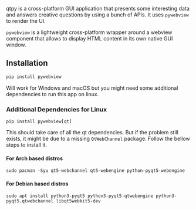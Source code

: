 qtpy is a cross-platform GUI application that presents some interesting data and answers creative questions by using a bunch of APIs. It uses `pywebview` to render the UI.

`pywebview` is a lightweight cross-platform wrapper around a webview component that allows to display HTML content in its own native GUI window.

## Installation

```bash
pip install pywebview
```
Will work for Windows and macOS but you might need some additional dependencies to run this app on linux.

### Additional Dependencies for Linux

```
pip install pywebview[qt]
```
This should take care of all the qt dependencies. But if the problem still exists, it might be due to a missing `QtWebChannel` package.
Follow the bellow steps to install it.

#### For Arch based distros
```
sudo pacman -Syu qt5-webchannel qt5-webengine python-pyqt5-webengine
```
#### For Debian based distros
```
sudo apt install python3-pyqt5 python3-pyqt5.qtwebengine python3-pyqt5.qtwebchannel libqt5webkit5-dev
```
